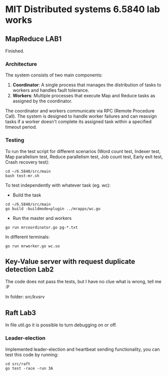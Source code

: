 # MIT Distributed systems 6.5840 lab works

## MapReduce LAB1
Finished.

### Architecture

The system consists of two main components:

1. **Coordinator**: A single process that manages the distribution of tasks to workers and handles fault tolerance.
2. **Workers**: Multiple processes that execute Map and Reduce tasks as assigned by the coordinator.

The coordinator and workers communicate via RPC (Remote Procedure Call). The system is designed to handle worker failures and can reassign tasks if a worker doesn't complete its assigned task within a specified timeout period.

### Testing

To run the test script for different scenarios (Word count test, Indexer test, Map parallelism test, Reduce parallelism test, Job count test, Early exit test, Crash recovery test):

```
cd ~/6.5840/src/main
bash test-mr.sh
```

To test independently with whatever task (eg. wc):

- Build the task

```
cd ~/6.5840/src/main
go build -buildmode=plugin ../mrapps/wc.go
```

- Run the master and workers

```
go run mrcoordinator.go pg-*.txt
```

In different terminals:
```
go run mrworker.go wc.so
```

## Key-Value server with request duplicate detection Lab2

The code does not pass the tests, but I have no clue what is wrong, tell me :P

In folder: src/kvsrv

## Raft Lab3

In file util.go it is possible to turn debugging on or off.

### Leader-election

Implemented leader-election and heartbeat sending functionality, you can test this code by running:

```
cd src/raft
go test -race -run 3A
```
